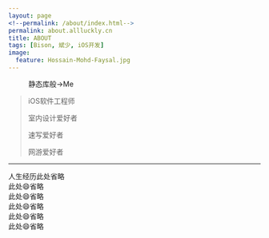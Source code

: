 ```yaml
---
layout: page
<!--permalink: /about/index.html-->
permalink: about.allluckly.cn
title: ABOUT
tags: [Bison, 斌少, iOS开发]
image:
  feature: Hossain-Mohd-Faysal.jpg
---
```

<figure>

  <figcaption>静态库般→Me</figcaption>
</figure>

>iOS软件工程师
>
>室内设计爱好者
>
>速写爱好者
>
>网游爱好者

-----------------------------------------------------

<figcaption>人生经历此处省略</figcaption>

<figcaption>此处😄省略</figcaption>

<figcaption>此处😄省略</figcaption>

<figcaption>此处😄省略</figcaption>

<figcaption>此处😄省略</figcaption>

<figcaption>此处😄省略</figcaption>
